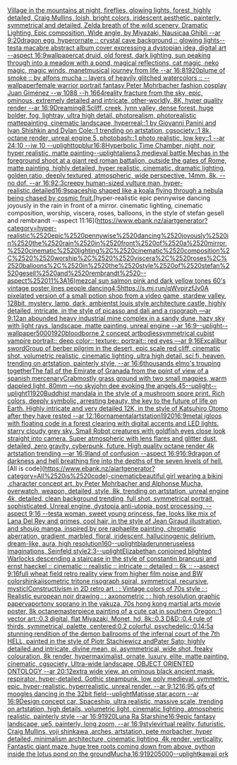 [Village in the mountains at night, fireflies,  glowing lights, forest, highly detailed, Craig Mullins, loish, bright colors, iridescent aesthetic, painterly, symmetrical and detailed, Zelda breath of the wild scenery, Dramatic Lighting, Epic composition, Wide angle, by Miyazaki, Nausicaa Ghibli --ar 9:20](https://www.ebank.nz/aiartgenerator?category=Village%2520in%2520the%2520mountains%2520at%2520night%2C%2520fireflies%2C%2520%2520glowing%2520lights%2C%2520forest%2C%2520highly%2520detailed%2C%2520Craig%2520Mullins%2C%2520loish%2C%2520bright%2520colors%2C%2520iridescent%2520aesthetic%2C%2520painterly%2C%2520symmetrical%2520and%2520detailed%2C%2520Zelda%2520breath%2520of%2520the%2520wild%2520scenery%2C%2520Dramatic%2520Lighting%2C%2520Epic%2520composition%2C%2520Wide%2520angle%2C%2520by%2520Miyazaki%2C%2520Nausicaa%2520Ghibli%2520--ar%25209%3A20)[dragon egg, hyperornate :: crystal cave background :: glowing lights--test](https://www.ebank.nz/aiartgenerator?category=dragon%2520egg%2C%2520hyperornate%2520%3A%3A%2520crystal%2520cave%2520background%2520%3A%3A%2520glowing%2520lights--test)[a macabre abstract album cover expressing a dystopian idea, digital art --aspect 16:9](https://www.ebank.nz/aiartgenerator?category=a%2520macabre%2520abstract%2520album%2520cover%2520expressing%2520a%2520dystopian%2520idea%2C%2520digital%2520art%2520--aspect%252016%3A9)[wallpaper](https://www.ebank.nz/aiartgenerator?category=wallpaper)[cat druid, old forest, dark lighting, sun peaking through into a meadow with a pond, magical reflections, cat magic, neko magic, magic winds, manet](https://www.ebank.nz/aiartgenerator?category=cat%2520druid%2C%2520old%2520forest%2C%2520dark%2520lighting%2C%2520sun%2520peaking%2520through%2520into%2520a%2520meadow%2520with%2520a%2520pond%2C%2520magical%2520reflections%2C%2520cat%2520magic%2C%2520neko%2520magic%2C%2520magic%2520winds%2C%2520manet)[musical journey from life --ar 16:8](https://www.ebank.nz/aiartgenerator?category=musical%2520journey%2520from%2520life%2520--ar%252016%3A8)[1920](https://www.ebank.nz/aiartgenerator?category=1920)[](https://www.ebank.nz/aiartgenerator?category=)[plume of smoke :: by alfons mucha :: layers of heavily glitched watercolors :: --wallpaper](https://www.ebank.nz/aiartgenerator?category=plume%2520of%2520smoke%2520%3A%3A%2520by%2520alfons%2520mucha%2520%3A%3A%2520layers%2520of%2520heavily%2520glitched%2520watercolors%2520%3A%3A%2520--wallpaper)[female warrior portrait fantasy Peter Mohrbacher fashion cosplay Juan Giménez --w 1088 --h 1664](https://www.ebank.nz/aiartgenerator?category=female%2520warrior%2520portrait%2520fantasy%2520Peter%2520Mohrbacher%2520fashion%2520cosplay%2520Juan%2520Gim%C3%A9nez%2520--w%25201088%2520--h%25201664)[reality fracture from the sky, epic, ominous, extremely detailed and intricate, other-worldly, 8K, hyper quality render --ar 16:9](https://www.ebank.nz/aiartgenerator?category=reality%2520fracture%2520from%2520the%2520sky%2C%2520epic%2C%2520ominous%2C%2520extremely%2520detailed%2520and%2520intricate%2C%2520other-worldly%2C%25208K%2C%2520hyper%2520quality%2520render%2520--ar%252016%3A9)[Dreaming](https://www.ebank.nz/aiartgenerator?category=Dreaming)[8:5](https://www.ebank.nz/aiartgenerator?category=8%3A5)[cliff, creek, lynn valley, dense forest, huge bolder, fog, lightray, ultra high detail, photorealism, photorealistic mattepainting, cinematic landscape, hyperreal::1 by Giovanni Panini and Ivan Shishkin and Dylan Cole::1 trending on artstation, cgsociety::1 8k, octane render, unreal engine 5, photobash::1 photo realistic, low key::1 --ar 24:10 --iw 10 --uplight](https://www.ebank.nz/aiartgenerator?category=cliff%2C%2520creek%2C%2520lynn%2520valley%2C%2520dense%2520forest%2C%2520huge%2520bolder%2C%2520fog%2C%2520lightray%2C%2520ultra%2520high%2520detail%2C%2520photorealism%2C%2520photorealistic%2520mattepainting%2C%2520cinematic%2520landscape%2C%2520hyperreal%3A%3A1%2520by%2520Giovanni%2520Panini%2520and%2520Ivan%2520Shishkin%2520and%2520Dylan%2520Cole%3A%3A1%2520trending%2520on%2520artstation%2C%2520cgsociety%3A%3A1%25208k%2C%2520octane%2520render%2C%2520unreal%2520engine%25205%2C%2520photobash%3A%3A1%2520photo%2520realistic%2C%2520low%2520key%3A%3A1%2520--ar%252024%3A10%2520--iw%252010%2520--uplight)[top](https://www.ebank.nz/aiartgenerator?category=top)[blur](https://www.ebank.nz/aiartgenerator?category=blur)[16:8](https://www.ebank.nz/aiartgenerator?category=16%3A8)[Hyperbolic Time Chamber, night, noir, hyper realistic, matte painting](https://www.ebank.nz/aiartgenerator?category=Hyperbolic%2520Time%2520Chamber%2C%2520night%2C%2520noir%2C%2520hyper%2520realistic%2C%2520matte%2520painting)[--uplight](https://www.ebank.nz/aiartgenerator?category=--uplight)[aliens](https://www.ebank.nz/aiartgenerator?category=aliens)[3 medieval battle Mechas in the foreground shoot at a giant red roman battalion, outside the gates of Rome, matte painting, highly detailed, hyper realistic, cinematic, dramatic lighting, golden ratio, deeply textured, atmospheric, wide perspective, 14mm, 8k, --no dof, --ar 16:9](https://www.ebank.nz/aiartgenerator?category=3%2520medieval%2520battle%2520Mechas%2520in%2520the%2520foreground%2520shoot%2520at%2520a%2520giant%2520red%2520roman%2520battalion%2C%2520outside%2520the%2520gates%2520of%2520Rome%2C%2520matte%2520painting%2C%2520highly%2520detailed%2C%2520hyper%2520realistic%2C%2520cinematic%2C%2520dramatic%2520lighting%2C%2520golden%2520ratio%2C%2520deeply%2520textured%2C%2520atmospheric%2C%2520wide%2520perspective%2C%252014mm%2C%25208k%2C%2520--no%2520dof%2C%2520--ar%252016%3A9)[2:3](https://www.ebank.nz/aiartgenerator?category=2%3A3)[creepy human-sized vulture man, hyper-realistic,](https://www.ebank.nz/aiartgenerator?category=creepy%2520human-sized%2520vulture%2520man%2C%2520hyper-realistic%2C)[detailed](https://www.ebank.nz/aiartgenerator?category=detailed)[16:9](https://www.ebank.nz/aiartgenerator?category=16%3A9)[spaceship shaped like a koala flying through a nebula being chased by cosmic fruit.](https://www.ebank.nz/aiartgenerator?category=spaceship%2520shaped%2520like%2520a%2520koala%2520flying%2520through%2520a%2520nebula%2520being%2520chased%2520by%2520cosmic%2520fruit.)[hyper-realistic epic pennywise dancing joyously in the rain in front of a mirror. cinematic lighting, cinematic composition,  worship,  viscera, roses, balloons, in the style of stefan gesell and rembrandt --aspect 11:16](https://www.ebank.nz/aiartgenerator?category=hyper-realistic%2520epic%2520pennywise%2520dancing%2520joyously%2520in%2520the%2520rain%2520in%2520front%2520of%2520a%2520mirror.%2520cinematic%2520lighting%2C%2520cinematic%2520composition%2C%2520%2520worship%2C%2520%2520viscera%2C%2520roses%2C%2520balloons%2C%2520in%2520the%2520style%2520of%2520stefan%2520gesell%2520and%2520rembrandt%2520--aspect%252011%3A16)[mezcal sun salmon pink and dark yellow tones 60's vintage poster lines people dancing](https://www.ebank.nz/aiartgenerator?category=mezcal%2520sun%2520salmon%2520pink%2520and%2520dark%2520yellow%2520tones%252060%27s%2520vintage%2520poster%2520lines%2520people%2520dancing)[4:5](https://www.ebank.nz/aiartgenerator?category=4%3A5)[<https://s.mj.run/qWvpjrzfJv0>](https://www.ebank.nz/aiartgenerator?category=%3Chttps%3A//s.mj.run/qWvpjrzfJv0%3E)[A pixelated version of a small potion shop from a video game, stardew valley, 128bit, mystery, lamp, dark, ambient](https://www.ebank.nz/aiartgenerator?category=A%2520pixelated%2520version%2520of%2520a%2520small%2520potion%2520shop%2520from%2520a%2520video%2520game%2C%2520stardew%2520valley%2C%2520128bit%2C%2520mystery%2C%2520lamp%2C%2520dark%2C%2520ambient)[st louis style architecture castle, highly detailed, intricate, in the style of picasso and dali and a risograph —ar 9:12](https://www.ebank.nz/aiartgenerator?category=st%2520louis%2520style%2520architecture%2520castle%2C%2520highly%2520detailed%2C%2520intricate%2C%2520in%2520the%2520style%2520of%2520picasso%2520and%2520dali%2520and%2520a%2520risograph%2520%E2%80%94ar%25209%3A12)[an abounded heavy industrial mine complex in a sandy dune, hazy sky with light rays,  landscape, matte painting, unreal engine --ar 16:9](https://www.ebank.nz/aiartgenerator?category=an%2520abounded%2520heavy%2520industrial%2520mine%2520complex%2520in%2520a%2520sandy%2520dune%2C%2520hazy%2520sky%2520with%2520light%2520rays%2C%2520%2520landscape%2C%2520matte%2520painting%2C%2520unreal%2520engine%2520--ar%252016%3A9)[--uplight](https://www.ebank.nz/aiartgenerator?category=--uplight)[--wallpaper](https://www.ebank.nz/aiartgenerator?category=--wallpaper)[5000](https://www.ebank.nz/aiartgenerator?category=5000)[1920](https://www.ebank.nz/aiartgenerator?category=1920)[bloodborne 2 concept art](https://www.ebank.nz/aiartgenerator?category=bloodborne%25202%2520concept%2520art)[bodies](https://www.ebank.nz/aiartgenerator?category=bodies)[symmetrical cubist vampire portrait:: deep color:: texture:: portrait:: red eyes —ar 9:16](https://www.ebank.nz/aiartgenerator?category=symmetrical%2520cubist%2520vampire%2520portrait%3A%3A%2520deep%2520color%3A%3A%2520texture%3A%3A%2520portrait%3A%3A%2520red%2520eyes%2520%E2%80%94ar%25209%3A16)[Excalibur sword](https://www.ebank.nz/aiartgenerator?category=Excalibur%2520sword)[Group of berber pilgrim in the desert, epic scale red cliff,  cinematic shot, volumetric realistic, cinematic lighting, ultra high detail, sci fi, heaven,  trending on artstation, painterly style, --ar 16:6](https://www.ebank.nz/aiartgenerator?category=Group%2520of%2520berber%2520pilgrim%2520in%2520the%2520desert%2C%2520epic%2520scale%2520red%2520cliff%2C%2520%2520cinematic%2520shot%2C%2520volumetric%2520realistic%2C%2520cinematic%2520lighting%2C%2520ultra%2520high%2520detail%2C%2520sci%2520fi%2C%2520heaven%2C%2520%2520trending%2520on%2520artstation%2C%2520painterly%2520style%2C%2520--ar%252016%3A6)[thousands elmo's trouping together](https://www.ebank.nz/aiartgenerator?category=thousands%2520elmo%27s%2520trouping%2520together)[The fall of the Emirate of Granada from the point of view of a spanish mercenary](https://www.ebank.nz/aiartgenerator?category=The%2520fall%2520of%2520the%2520Emirate%2520of%2520Granada%2520from%2520the%2520point%2520of%2520view%2520of%2520a%2520spanish%2520mercenary)[Crab](https://www.ebank.nz/aiartgenerator?category=Crab)[mostly grass ground with two small magpies, warm dappled light, 80mm —no sky](https://www.ebank.nz/aiartgenerator?category=mostly%2520grass%2520ground%2520with%2520two%2520small%2520magpies%2C%2520warm%2520dappled%2520light%2C%252080mm%2520%E2%80%94no%2520sky)[john dee evoking the angels](https://www.ebank.nz/aiartgenerator?category=john%2520dee%2520evoking%2520the%2520angels)[.45](https://www.ebank.nz/aiartgenerator?category=.45)[--uplight](https://www.ebank.nz/aiartgenerator?category=--uplight)[--uplight](https://www.ebank.nz/aiartgenerator?category=--uplight)[1](https://www.ebank.nz/aiartgenerator?category=1)[1920](https://www.ebank.nz/aiartgenerator?category=1920)[Buddhist mandala in the style of a mushroom spore print. Rich colors, deeply symbolic, arresting beauty, the key to the future of life on Earth. Highly intricate and very detailed 12K, in the style of Katsuhiro Otomo after they have rested --ar 12:16](https://www.ebank.nz/aiartgenerator?category=Buddhist%2520mandala%2520in%2520the%2520style%2520of%2520a%2520mushroom%2520spore%2520print.%2520Rich%2520colors%2C%2520deeply%2520symbolic%2C%2520arresting%2520beauty%2C%2520the%2520key%2520to%2520the%2520future%2520of%2520life%2520on%2520Earth.%2520Highly%2520intricate%2520and%2520very%2520detailed%252012K%2C%2520in%2520the%2520style%2520of%2520Katsuhiro%2520Otomo%2520after%2520they%2520have%2520rested%2520--ar%252012%3A16)[ornamental](https://www.ebank.nz/aiartgenerator?category=ornamental)[artstation](https://www.ebank.nz/aiartgenerator?category=artstation)[1920](https://www.ebank.nz/aiartgenerator?category=1920)[16:9](https://www.ebank.nz/aiartgenerator?category=16%3A9)[metal igloos with floating code in a forest clearing with digital accents and LED lights. starry cloudy grey sky. Small Robot creatures with goldfish eyes close look straight into camera. Super atmospheric with lens flares and glitter dust, detailed, zero gravity, cyberpunk, future. High quality octane render 4k artstation trending —ar 16:9](https://www.ebank.nz/aiartgenerator?category=metal%2520igloos%2520with%2520floating%2520code%2520in%2520a%2520forest%2520clearing%2520with%2520digital%2520accents%2520and%2520LED%2520lights.%2520starry%2520cloudy%2520grey%2520sky.%2520Small%2520Robot%2520creatures%2520with%2520goldfish%2520eyes%2520close%2520look%2520straight%2520into%2520camera.%2520Super%2520atmospheric%2520with%2520lens%2520flares%2520and%2520glitter%2520dust%2C%2520detailed%2C%2520zero%2520gravity%2C%2520cyberpunk%2C%2520future.%2520High%2520quality%2520octane%2520render%25204k%2520artstation%2520trending%2520%E2%80%94ar%252016%3A9)[land of confusion --aspect 16:9](https://www.ebank.nz/aiartgenerator?category=land%2520of%2520confusion%2520--aspect%252016%3A9)[16:9](https://www.ebank.nz/aiartgenerator?category=16%3A9)[dragon of darkness and hell breathing fire into the depths of the seven levels of hell.](https://www.ebank.nz/aiartgenerator?category=dragon%2520of%2520darkness%2520and%2520hell%2520breathing%2520fire%2520into%2520the%2520depths%2520of%2520the%2520seven%2520levels%2520of%2520hell.)[All is code](https://www.ebank.nz/aiartgenerator?category=All%2520is%2520code)[-](https://www.ebank.nz/aiartgenerator?category=-)[cinematic](https://www.ebank.nz/aiartgenerator?category=cinematic)[beautiful girl wearing a bikini ,character concept art, by Peter Mohrbacher and Alphonse Mucha, overwatch, weapon, detailed, style, 8k, trending on artstation, unreal engine 4k, detailed, clean background trending, full shot, symmetrical portrait, sophisticated, Unreal engine, dystopia,anti-utopia, post processing, --aspect 9:16 --test](https://www.ebank.nz/aiartgenerator?category=beautiful%2520girl%2520wearing%2520a%2520bikini%2520%2Ccharacter%2520concept%2520art%2C%2520by%2520Peter%2520Mohrbacher%2520and%2520Alphonse%2520Mucha%2C%2520overwatch%2C%2520weapon%2C%2520detailed%2C%2520style%2C%25208k%2C%2520trending%2520on%2520artstation%2C%2520unreal%2520engine%25204k%2C%2520detailed%2C%2520clean%2520background%2520trending%2C%2520full%2520shot%2C%2520symmetrical%2520portrait%2C%2520sophisticated%2C%2520Unreal%2520engine%2C%2520dystopia%2Canti-utopia%2C%2520post%2520processing%2C%2520--aspect%25209%3A16%2520--test)[a woman, sweet young princess, fae, looks like mix of Lana Del Rey and grimes, cool hair, in the style of Jean Giraud illustration, and shoujo manga, inspired by pre raphaelite painting, chromatic aberration, gradient, marbled, floral, iridescent, hallucinogenic delirium, dream-like, aura, high resolution](https://www.ebank.nz/aiartgenerator?category=a%2520woman%2C%2520sweet%2520young%2520princess%2C%2520fae%2C%2520looks%2520like%2520mix%2520of%2520Lana%2520Del%2520Rey%2520and%2520grimes%2C%2520cool%2520hair%2C%2520in%2520the%2520style%2520of%2520Jean%2520Giraud%2520illustration%2C%2520and%2520shoujo%2520manga%2C%2520inspired%2520by%2520pre%2520raphaelite%2520painting%2C%2520chromatic%2520aberration%2C%2520gradient%2C%2520marbled%2C%2520floral%2C%2520iridescent%2C%2520hallucinogenic%2520delirium%2C%2520dream-like%2C%2520aura%2C%2520high%2520resolution)[160](https://www.ebank.nz/aiartgenerator?category=160)[--uplight](https://www.ebank.nz/aiartgenerator?category=--uplight)[bladerunner](https://www.ebank.nz/aiartgenerator?category=bladerunner)[useless imaginations, Seinfeld style](https://www.ebank.nz/aiartgenerator?category=useless%2520imaginations%2C%2520Seinfeld%2520style)[2:3](https://www.ebank.nz/aiartgenerator?category=2%3A3)[--uplight](https://www.ebank.nz/aiartgenerator?category=--uplight)[Elizabethan conjoined  blighted Warlocks descending a staircase in the style of constantin brancusi and ernst haeckel :: cinematic :: realistic :: intricate :: detailed :: 6k :: --aspect 9:16](https://www.ebank.nz/aiartgenerator?category=Elizabethan%2520conjoined%2520%2520blighted%2520Warlocks%2520descending%2520a%2520staircase%2520in%2520the%2520style%2520of%2520constantin%2520brancusi%2520and%2520ernst%2520haeckel%2520%3A%3A%2520cinematic%2520%3A%3A%2520realistic%2520%3A%3A%2520intricate%2520%3A%3A%2520detailed%2520%3A%3A%25206k%2520%3A%3A%2520--aspect%25209%3A16)[full wheat field retro   reality view from higher  film noise and BW color](https://www.ebank.nz/aiartgenerator?category=full%2520wheat%2520field%2520retro%2520%2520%2520reality%2520view%2520from%2520higher%2520%2520film%2520noise%2520and%2520BW%2520color)[shinkai](https://www.ebank.nz/aiartgenerator?category=shinkai)[isometric tritone risograph spiral, symmetrical, recursive, mysticl](https://www.ebank.nz/aiartgenerator?category=isometric%2520tritone%2520risograph%2520spiral%2C%2520symmetrical%2C%2520recursive%2C%2520mysticl)[Constructivism in 2D retro art : : Vintage colors of 70s style : : Realistic european noir drawing : : axonometric : : high resolution graphic paper](https://www.ebank.nz/aiartgenerator?category=Constructivism%2520in%25202D%2520retro%2520art%2520%3A%2520%3A%2520Vintage%2520colors%2520of%252070s%2520style%2520%3A%2520%3A%2520Realistic%2520european%2520noir%2520drawing%2520%3A%2520%3A%2520axonometric%2520%3A%2520%3A%2520high%2520resolution%2520graphic%2520paper)[vapor](https://www.ebank.nz/aiartgenerator?category=vapor)[tony soprano in the yakuza, 70s hong kong martial arts movie poster, 8k octane](https://www.ebank.nz/aiartgenerator?category=tony%2520soprano%2520in%2520the%2520yakuza%2C%252070s%2520hong%2520kong%2520martial%2520arts%2520movie%2520poster%2C%25208k%2520octane)[masterpiece painting of a cute cat in southern Oregon::1 vector art::0.3 digital, flat Miyazaki, Monet, hd, 8k::0.3 D&D::0.4 rule of thirds, symmetrical, palette, centered:0.2 colorful, psychedelic::0.1](https://www.ebank.nz/aiartgenerator?category=masterpiece%2520painting%2520of%2520a%2520cute%2520cat%2520in%2520southern%2520Oregon%3A%3A1%2520vector%2520art%3A%3A0.3%2520digital%2C%2520flat%2520Miyazaki%2C%2520Monet%2C%2520hd%2C%25208k%3A%3A0.3%2520D%26D%3A%3A0.4%2520rule%2520of%2520thirds%2C%2520symmetrical%2C%2520palette%2C%2520centered%3A0.2%2520colorful%2C%2520psychedelic%3A%3A0.1)[4:5](https://www.ebank.nz/aiartgenerator?category=4%3A5)[a  stunning rendition of the demon ballrooms of the infernal court of the 7th HELL, painted in the style of Piotr Stachiewicz andPater Sato; highly detailed and intricate, divine mean, pi, asymmetrical, wide shot, freaky colouration, 8k render, hypermaximalist, ornate, luxury, elite, matte painting, cinematic, cgsociety, Ultra-wide landscape, OBJECT ORIENTED ONTOLOGY --ar 20:12](https://www.ebank.nz/aiartgenerator?category=a%2520%2520stunning%2520rendition%2520of%2520the%2520demon%2520ballrooms%2520of%2520the%2520infernal%2520court%2520of%2520the%25207th%2520HELL%2C%2520painted%2520in%2520the%2520style%2520of%2520Piotr%2520Stachiewicz%2520andPater%2520Sato%3B%2520highly%2520detailed%2520and%2520intricate%2C%2520divine%2520mean%2C%2520pi%2C%2520asymmetrical%2C%2520wide%2520shot%2C%2520freaky%2520colouration%2C%25208k%2520render%2C%2520hypermaximalist%2C%2520ornate%2C%2520luxury%2C%2520elite%2C%2520matte%2520painting%2C%2520cinematic%2C%2520cgsociety%2C%2520Ultra-wide%2520landscape%2C%2520OBJECT%2520ORIENTED%2520ONTOLOGY%2520--ar%252020%3A12)[extra wide view. an ominous black ancient mask. respirator. hyper-detailed. Gothic steampunk. low poly medieval. symmetric. epic. hyper-realistic. hyperrealistic. unreal render. --ar 9:12](https://www.ebank.nz/aiartgenerator?category=extra%2520wide%2520view.%2520an%2520ominous%2520black%2520ancient%2520mask.%2520respirator.%2520hyper-detailed.%2520Gothic%2520steampunk.%2520low%2520poly%2520medieval.%2520symmetric.%2520epic.%2520hyper-realistic.%2520hyperrealistic.%2520unreal%2520render.%2520--ar%25209%3A12)[16:9](https://www.ebank.nz/aiartgenerator?category=16%3A9)[5 gifs of moogles dancing in the 32bit field](https://www.ebank.nz/aiartgenerator?category=5%2520gifs%2520of%2520moogles%2520dancing%2520in%2520the%252032bit%2520field)[--uplight](https://www.ebank.nz/aiartgenerator?category=--uplight)[Matisse,star,acorn --ar 16:9](https://www.ebank.nz/aiartgenerator?category=Matisse%2Cstar%2Cacorn%2520--ar%252016%3A9)[Design concept car, Spaceship, ultra realistic, massive scale, trending on artstation, high details, volumetric light, cinematic lighting, atmospheric realistic, painterly style --ar 16:9](https://www.ebank.nz/aiartgenerator?category=Design%2520concept%2520car%2C%2520Spaceship%2C%2520ultra%2520realistic%2C%2520massive%2520scale%2C%2520trending%2520on%2520artstation%2C%2520high%2520details%2C%2520volumetric%2520light%2C%2520cinematic%2520lighting%2C%2520atmospheric%2520realistic%2C%2520painterly%2520style%2520--ar%252016%3A9)[1920](https://www.ebank.nz/aiartgenerator?category=1920)[Luna Ra Starshine](https://www.ebank.nz/aiartgenerator?category=Luna%2520Ra%2520Starshine)[16:9](https://www.ebank.nz/aiartgenerator?category=16%3A9)[epic fantasy landscape, ue5, painterly, long zoom, --ar 16:9](https://www.ebank.nz/aiartgenerator?category=epic%2520fantasy%2520landscape%2C%2520ue5%2C%2520painterly%2C%2520long%2520zoom%2C%2520--ar%252016%3A9)[style](https://www.ebank.nz/aiartgenerator?category=style)[virtual reality, futuristic, Craig Mullins, yoji shinkawa ,arches, artstation, pete morbacher, hyper detailed, minimalism architecture, cinematic lighting, 4k render, verticality, Fantastic giant maze, huge tree roots coming down from above, python inside the lotus pond on the ground](https://www.ebank.nz/aiartgenerator?category=virtual%2520reality%2C%2520futuristic%2C%2520Craig%2520Mullins%2C%2520yoji%2520shinkawa%2520%2Carches%2C%2520artstation%2C%2520pete%2520morbacher%2C%2520hyper%2520detailed%2C%2520minimalism%2520architecture%2C%2520cinematic%2520lighting%2C%25204k%2520render%2C%2520verticality%2C%2520Fantastic%2520giant%2520maze%2C%2520huge%2520tree%2520roots%2520coming%2520down%2520from%2520above%2C%2520python%2520inside%2520the%2520lotus%2520pond%2520on%2520the%2520ground)[Mucha,](https://www.ebank.nz/aiartgenerator?category=Mucha%2C)[16:9](https://www.ebank.nz/aiartgenerator?category=16%3A9)[1920](https://www.ebank.nz/aiartgenerator?category=1920)[5000](https://www.ebank.nz/aiartgenerator?category=5000)[--uplight](https://www.ebank.nz/aiartgenerator?category=--uplight)[kawaii ork](https://www.ebank.nz/aiartgenerator?category=kawaii%2520ork)